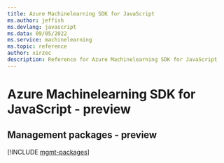 ```yaml
---
title: Azure Machinelearning SDK for JavaScript
ms.author: jeffish
ms.devlang: javascript
ms.data: 09/05/2022
ms.service: machinelearning
ms.topic: reference
author: xirzec
description: Reference for Azure Machinelearning SDK for JavaScript
---
```

# Azure Machinelearning SDK for JavaScript - preview

## Management packages - preview
[!INCLUDE [mgmt-packages](machinelearning-mgmt-index.md)]
